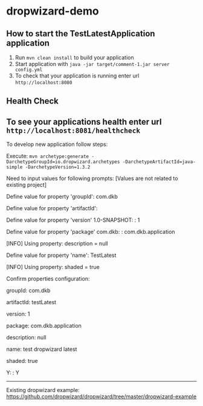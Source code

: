 # dropwizard-demo

How to start the TestLatestApplication application
---

1. Run `mvn clean install` to build your application
1. Start application with `java -jar target/comment-1.jar server config.yml`
1. To check that your application is running enter url `http://localhost:8080`

Health Check
---

To see your applications health enter url `http://localhost:8081/healthcheck`
---

To develop new application follow steps:

Execute:
`mvn archetype:generate -DarchetypeGroupId=io.dropwizard.archetypes -DarchetypeArtifactId=java-simple -DarchetypeVersion=1.3.2`

Need to input values for following prompts:
[Values are not related to existing project]

Define value for property 'groupId': com.dkb

Define value for property 'artifactId': 

Define value for property 'version' 1.0-SNAPSHOT: : 1

Define value for property 'package' com.dkb: : com.dkb.application

[INFO] Using property: description = null

Define value for property 'name': TestLatest

[INFO] Using property: shaded = true

Confirm properties configuration:

groupId: com.dkb

artifactId: testLatest

version: 1

package: com.dkb.application

description: null

name: test dropwizard latest

shaded: true

 Y: : Y

---

Existing dropwizard example:
https://github.com/dropwizard/dropwizard/tree/master/dropwizard-example
